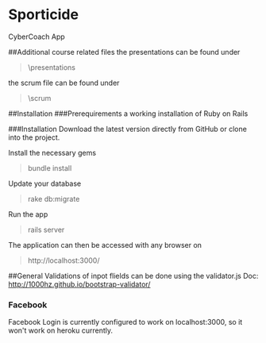 # Sporticide
CyberCoach App

##Additional course related files
the presentations can be found under
> \presentations

the scrum file can be found under
> \scrum

##Installation
###Prerequirements
a working installation of Ruby on Rails

###Installation
Download the latest version directly from GitHub or clone into the project.

Install the necessary gems
> bundle install

Update your database
> rake db:migrate

Run the app
> rails server

The application can then be accessed with any browser on
> http://localhost:3000/

##General
Validations of inpot flields can be done using the validator.js
Doc: http://1000hz.github.io/bootstrap-validator/

### Facebook
Facebook Login is currently configured to work on localhost:3000, so 
it won't work on heroku currently.
